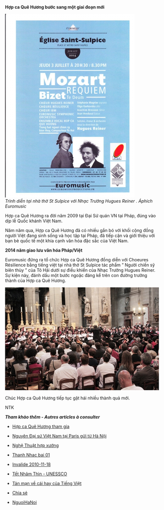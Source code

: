 <!--
title: Sân chơi mới của Hợp Ca Quê Hương
author: Nguyễn Tích Kỳ
-->

**Hợp ca Quê Hương bước sang một giai đoạn mới**

![](apphich.jpg)  
*Trình diễn tại nhà thờ St Sulpice với Nhạc Trưởng Hugues Reiner . Áphich Euromusic*

Hợp ca Quê Hương ra đời năm 2009 tại Đại Sứ quán VN tại Pháp, đúng vào dịp lễ Quốc khánh Việt Nam.

Năm năm qua, Hợp ca Quê Hương đã có nhiều gắn bó với khối cộng đồng người Việt đang sinh sống và học tập tại Pháp, đã tiếp cận và giới thiệu với bạn bè quốc tế một khía cạnh văn hóa đặc sắc của Việt Nam.

**2014 năm giao lưu văn hóa Pháp/Việt**

Euromusic đứng ra tổ chức Hợp ca Quê Hương đồng diễn với Choeures Résilience bằng tiếng việt tại nhà thờ St Sulpice tác phẩm ” Người chiến sỹ biên thùy ” của Tô Hải dưới sự điều khiển của Nhạc Trưởng Hugues Reiner.
Sự kiện này, đánh dấu một bước ngoặc đáng kể trên con đường trưởng thành của Hợp ca Quê Hương.

![](st-sulpice.jpg)  

Chúc Hợp ca Quê Hương tiếp tục gặt hái nhiều thành quả mới.


NTK

***Tham khảo thêm - Autres articles à consulter*** 

* [Hợp ca Quê Hương tham gia](/#post/2016-03-25%20Concert_Bach_NTD)

* [Nguyên Đại sứ Việt Nam tại Paris gửi từ Hà Nội](/#post/2012-10-12%20%20Dai%20Su%20VN%20Tai%20Paris%20gui%20tu%20HN)

* [Nghệ Thuật hợp xướng](/#post/2010-04-26%20Nghe%20thuat%20HX)

* [Thanh Nhac bai 01](/#post/2014-03-20%20%20Thanh%20Nhac%20bai%2001)
  
* [Invalide 2010-11-18](/#post/2010-11-18%20Invalide%202010-11-18)

* [Tết Nhâm Thìn - UNESSCO](/#post/2012-01-01%20tet%20nham%20thin%20unesco)

* [Tản mạn về cái hay của Tiếng Việt](/#post/2012-03-18%20%20Tan%20Man%20Ve%20Cai%20Hay%20Cua%20TV)

* [Chia sẻ](/#post/2012-03-22%20%20CHIA%20SE)

* [NguoiHaNoi](/#post/2016-09-01%20NguoiHaNoi)

  

 
 

